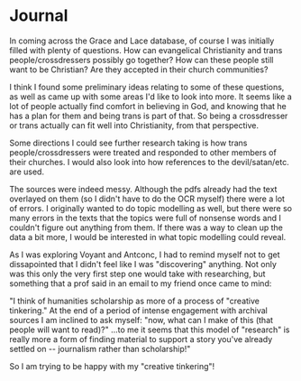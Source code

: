 # Journal

In coming across the Grace and Lace database, of course I was initially filled with plenty of questions. How can evangelical Christianity and trans people/crossdressers possibly go together? How can these people still want to be Christian? Are they accepted in their church communities?

I think I found some preliminary ideas relating to some of these questions, as well as came up with some areas I'd like to look into more. It seems like a lot of people actually find comfort in believing in God, and knowing that he has a plan for them and being trans is part of that. So being a crossdresser or trans actually can fit well into Christianity, from that perspective. 

Some directions I could see further research taking is how trans people/crossdressers were treated and responded to other members of their churches. I would also look into how references to the devil/satan/etc. are used. 

The sources were indeed messy. Although the pdfs already had the text overlayed on them (so I didn't have to do the OCR myself) there were a lot of errors. I originally wanted to do topic modelling as well, but there were so many errors in the texts that the topics were full of nonsense words and I couldn't figure out anything from them. If there was a way to clean up the data a bit more, I would be interested in what topic modelling could reveal.

As I was exploring Voyant and Antconc, I had to remind myself not to get dissapointed that I didn't feel like I was "discovering" anything. Not only was this only the very first step one would take with researching, but something that a prof said in an email to my friend once came to mind:

"I think of humanities scholarship as more of a process of "creative tinkering." At the end of a period of intense engagement with archival sources I am inclined to ask myself: "now, what can I make of this (that people will want to read)?" ...to me it seems that this model of "research" is really more a form of finding material to support a story you've already settled on -- journalism rather than scholarship!"

So I am trying to be happy with my "creative tinkering"!

